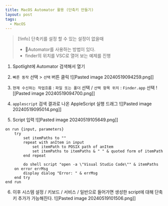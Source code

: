 ```yaml
---
title: MacOS Automator 활용 (단축키 만들기)
layout: post
tags:
  - MacOS
---
```


> [!info] 단축키를 설정 할 수 있는 설정이 없을때
> - Automator를 사용하는 방법이 있다.
> - finder의 위치를 VSC로 열어 보는 예제를 진행

1. Spotlight에 Automator 검색해서 열기
2. `빠른 동작` 선택 > `선택` 버튼 클릭
![[Pasted image 20240519094259.png]]

3. `현재 수신하는 작업흐름` : `파일 또는 폴더` 선택 / `선택 항목 위치` : `Finder.app`  선택
![[Pasted image 20240519094700.png]]
4. `applescript` 검색 결과로 나온 AppleScript 실행 드래그
![[Pasted image 20240519095014.png]]
5. Script 입력
![[Pasted image 20240519105649.png]]
```AppleScript
on run {input, parameters}
	try
		set itemPaths to ""
		repeat with anItem in input
			set itemPath to POSIX path of anItem
			set itemPaths to itemPaths & " " & quoted form of itemPath
		end repeat
		
		do shell script "open -a \"Visual Studio Code\"" & itemPaths
	on error errMsg
		display dialog "Error: " & errMsg
	end try
end run
```


6. 이후 시스템 설정 / 키보드 / 서비스 / 일반으로 들어가면 생성한 script에 대해 단축키 추가가 가능해진다.
![[Pasted image 20240519101506.png]]
